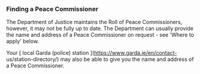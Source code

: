###  Finding a Peace Commissioner

The Department of Justice maintains the Roll of Peace Commissioners, however,
it may not be fully up to date. The Department can usually provide the name
and address of a Peace Commissioner on request - see 'Where to apply' below.

Your [ local Garda (police) station ](https://www.garda.ie/en/contact-
us/station-directory/) may also be able to give you the name and address of a
Peace Commissioner.
